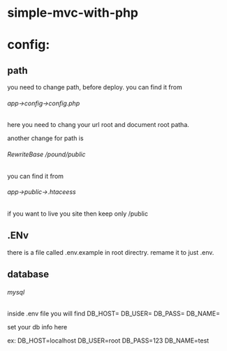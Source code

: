 # simple-mvc-with-php

# config:
## path
you need to change path, before deploy. you can find it from 
###### app->config->config.php

here you need to chang your url root and document root patha.

another change for path is 

###### RewriteBase /pound/public
you can find it from 
###### app->public->.htaceess
if you want to live you site then keep only /public


## .ENv
there is a file called .env.example in root directry. remame it to just .env.

## database 
###### mysql

inside .env file you will find 
DB_HOST=
DB_USER=
DB_PASS=
DB_NAME=

set your db info here 

ex:
DB_HOST=localhost
DB_USER=root
DB_PASS=123
DB_NAME=test

